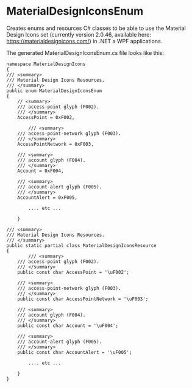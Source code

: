 # MaterialDesignIconsEnum
Creates enums and resources C# classes to be able to use the Material Design Icons set (currently version 2.0.46, available here: https://materialdesignicons.com/) in .NET a WPF applications.

The generated MaterialDesignIconsEnum.cs file looks like this:

    namespace MaterialDesignIcons
    {
	/// <summary>
	/// Material Design Icons Resources.
	/// </summary>
	public enum MaterialDesignIconsEnum
	{
	    // <summary>
	    /// access-point glyph (F002).
	    /// </summary>
	    AccessPoint = 0xF002,

            /// <summary>
	    /// access-point-network glyph (F003).
	    /// </summary>
	    AccessPointNetwork = 0xF003,

	    /// <summary>
	    /// account glyph (F004).
	    /// </summary>
	    Account = 0xF004,

	    /// <summary>
	    /// account-alert glyph (F005).
	    /// </summary>
	    AccountAlert = 0xF005,
        
            .... etc ...
        
        }
        
	/// <summary>
	/// Material Design Icons Resources.
	/// </summary>
	public static partial class MaterialDesignIconsResource
	{
            /// <summary>
	    /// access-point glyph (F002).
	    /// </summary>
	    public const char AccessPoint = '\uF002';

	    /// <summary>
	    /// access-point-network glyph (F003).
	    /// </summary>
	    public const char AccessPointNetwork = '\uF003';

	    /// <summary>
	    /// account glyph (F004).
	    /// </summary>
	    public const char Account = '\uF004';

	    /// <summary>
	    /// account-alert glyph (F005).
	    /// </summary>
	    public const char AccountAlert = '\uF005';
          
            .... etc ...
        
        }
    }
